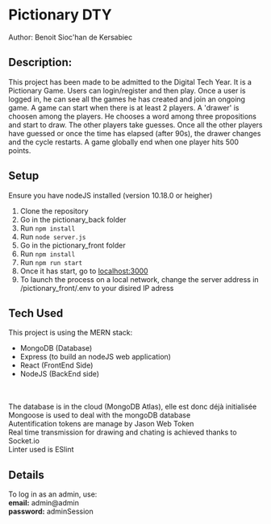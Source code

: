 

# Pictionary DTY

Author: Benoit Sioc'han de Kersabiec

## Description: 
This project has been made to be admitted to the Digital Tech Year.
It is a Pictionary Game. Users can login/register and then play. 
Once a user is logged in, he can see all the games he has created and join an ongoing game.
A game can start when there is at least 2 players. A 'drawer' is choosen among the players.
He chooses a word among three propositions and start to draw. The other players take guesses.
Once all the other players have guessed or once the time has elapsed (after 90s), the drawer changes and the cycle restarts.
A game globally end when one player hits 500 points.

## Setup
Ensure you have nodeJS installed (version 10.18.0 or heigher)

1. Clone the repository
2. Go in the pictionary_back folder
3. Run ```npm install```
4. Run ```node server.js```
5. Go in the pictionary_front folder
6. Run ```npm install```
7. Run ```npm run start```
8. Once it has start, go to [localhost:3000](https://localhost:3000/)
9. To launch the process on a local network, change the server address in /pictionary_front/.env to your disired IP adress

## Tech Used

This project is using the MERN stack:
* MongoDB (Database)
* Express (to build an nodeJS web application)
* React (FrontEnd Side)
* NodeJS (BackEnd side)
<br/>
<br/>
The database is in the cloud (MongoDB Atlas), elle est donc déjà initialisée
<br/>
Mongoose is used to deal with the mongoDB database
<br/>
Autentification tokens are manage by Jason Web Token
<br/>
Real time transmission for drawing and chating is achieved thanks to Socket.io
<br/>
Linter used is ESlint

## Details

To log in as an admin, use:
<br/>
**email:** admin@admin
<br/>
**password:** adminSession
